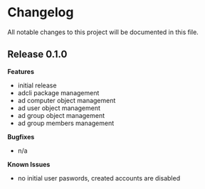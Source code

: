 # Changelog

All notable changes to this project will be documented in this file.

## Release 0.1.0

**Features**

- initial release
- adcli package management
- ad computer object management
- ad user object management
- ad group object management
- ad group members management

**Bugfixes**

- n/a

**Known Issues**

- no initial user paswords, created accounts are disabled
